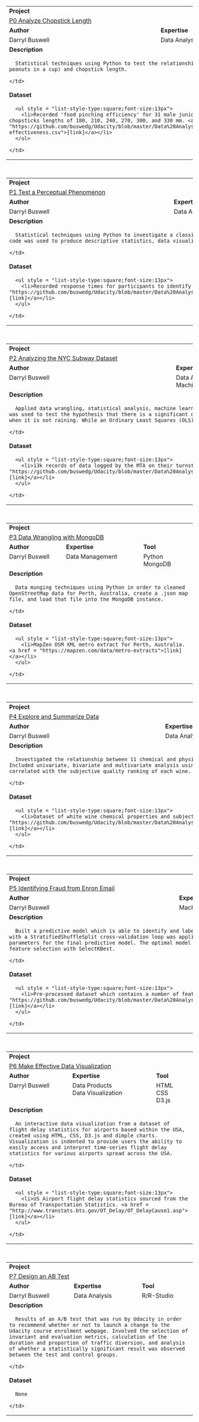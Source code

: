 <table style="width:100%">
  <tr></tr>
  <tr>
    <td colspan = "3"><b>Project</b></td>
  </tr>
  <tr>
    <td colspan = "3"><a href = "https://github.com/buswedg/Udacity/tree/master/Data%20Analyst%20Nanodegree/P0%20Analyze%20Chopstick%20Length/">P0 Analyze Chopstick Length</a></td>
  </tr>
  <tr>
    <td><b>Author</b></td>
    <td><b>Expertise</b></td>
    <td><b>Tool</b></td>
  </tr>
  <tr>
    <td style="vertical-align:top">Darryl Buswell</td>
    <td style="vertical-align:top">Data Analysis</td>
    <td style="vertical-align:top">Python</td>
  </tr>
  <tr>
    <td colspan = "3"><b>Description</b></td>
  </tr>
  <tr>
    <td colspan = "3">

      Statistical techniques using Python to test the relationship between ‘food pinching performance’ (i.e. the ability to place peanuts in a cup) and chopstick length.

    </td>
  </tr>
  <tr>
    <td colspan = "3"><b>Dataset</b></td>
  </tr>
  <tr>
    <td colspan = "3">

      <ul style = "list-style-type:square;font-size:13px">
        <li>Recorded 'food pinching efficiency' for 31 male junior college students and 21 primary school pupils who used chopsticks lengths of 180, 210, 240, 270, 300, and 330 mm. <a href = "https://github.com/buswedg/Udacity/blob/master/Data%20Analyst%20Nanodegree/P0%20Analyze%20Chopstick%20Length/data/chopstick-effectiveness.csv">[link]</a></li>
      </ul>

    </td>
  </tr>
</table>

<br>

<table style="width:100%">
  <tr></tr>
  <tr>
    <td colspan = "3"><b>Project</b></td>
  </tr>
  <tr>
    <td colspan = "3"><a href = "https://github.com/buswedg/Udacity/tree/master/Data%20Analyst%20Nanodegree/P1%20Test%20a%20Perceptual%20Phenomenon/">P1 Test a Perceptual Phenomenon</a></td>
  </tr>
  <tr>
    <td><b>Author</b></td>
    <td><b>Expertise</b></td>
    <td><b>Tool</b></td>
  </tr>
  <tr>
    <td style="vertical-align:top">Darryl Buswell</td>
    <td style="vertical-align:top">Data Analysis</td>
    <td style="vertical-align:top">Python</td>
  </tr>
  <tr>
    <td colspan = "3"><b>Description</b></td>
  </tr>
  <tr>
    <td colspan = "3">

      Statistical techniques using Python to investigate a classic phenomenon from experimental psychology known as the Stroop Effect. Python code was used to produce descriptive statistics, data visualizations and run a paired samples t-test.

    </td>
  </tr>
  <tr>
    <td colspan = "3"><b>Dataset</b></td>
  </tr>
  <tr>
    <td colspan = "3">

      <ul style = "list-style-type:square;font-size:13px">
        <li>Recorded response times for participants to identify words which are congruent or incongruent. <a href = "https://github.com/buswedg/Udacity/blob/master/Data%20Analyst%20Nanodegree/P1%20Test%20a%20Perceptual%20Phenomenon/data/stroopdata.csv">[link]</a></li>
      </ul>

    </td>
  </tr>
</table>

<br>

<table style="width:100%">
  <tr></tr>
  <tr>
    <td colspan = "3"><b>Project</b></td>
  </tr>
  <tr>
    <td colspan = "3"><a href = "https://github.com/buswedg/Udacity/tree/master/Data%20Analyst%20Nanodegree/P2%20Analyzing%20the%20NYC%20Subway%20Dataset/">P2 Analyzing the NYC Subway Dataset</a></td>
  </tr>
  <tr>
    <td><b>Author</b></td>
    <td><b>Expertise</b></td>
    <td><b>Tool</b></td>
  </tr>
  <tr>
    <td style="vertical-align:top">Darryl Buswell</td>
    <td style="vertical-align:top">Data Analysis<br>Machine Learning</td>
    <td style="vertical-align:top">Python</td>
  </tr>
  <tr>
    <td colspan = "3"><b>Description</b></td>
  </tr>
  <tr>
    <td colspan = "3">

      Applied data wrangling, statistical analysis, machine learning, and visualization techniques to a New York City Subway dataset. A Mann-Whitney U-test was used to test the hypothesis that there is a significant difference between the number of people who ride the NYC subway when it is raining versus when it is not raining. While an Ordinary Least Squares (OLS) model was fitted to predict the hourly number of Subway entries.

    </td>
  </tr>
  <tr>
    <td colspan = "3"><b>Dataset</b></td>
  </tr>
  <tr>
    <td colspan = "3">

      <ul style = "list-style-type:square;font-size:13px">
        <li>13k records of data logged by the MTA on their turnstiles in the New York subway system during the month of May 2011. <a href = "https://github.com/buswedg/Udacity/blob/master/Data%20Analyst%20Nanodegree/P2%20Analyzing%20the%20NYC%20Subway%20Dataset/data/turnstile_weather_v2.csv">[link]</a></li>
      </ul>

    </td>
  </tr>
</table>

<br>

<table style="width:100%">
  <tr></tr>
  <tr>
    <td colspan = "3"><b>Project</b></td>
  </tr>
  <tr>
    <td colspan = "3"><a href = "https://github.com/buswedg/Udacity/tree/master/Data%20Analyst%20Nanodegree/P3%20Data%20Wrangling%20with%20MongoDB/">P3 Data Wrangling with MongoDB</a></td>
  </tr>
  <tr>
    <td><b>Author</b></td>
    <td><b>Expertise</b></td>
    <td><b>Tool</b></td>
  </tr>
  <tr>
    <td style="vertical-align:top">Darryl Buswell</td>
    <td style="vertical-align:top">Data Management</td>
    <td style="vertical-align:top">Python<br>MongoDB</td>
  </tr>
  <tr>
    <td colspan = "3"><b>Description</b></td>
  </tr>
  <tr>
    <td colspan = "3">

      Data munging techniques using Python in order to cleaned OpenStreetMap data for Perth, Australia, create a .json map file, and load that file into the MongoDB instance.

    </td>
  </tr>
  <tr>
    <td colspan = "3"><b>Dataset</b></td>
  </tr>
  <tr>
    <td colspan = "3">

      <ul style = "list-style-type:square;font-size:13px">
        <li>MapZen OSM XML metro extract for Perth, Australia. <a href = "https://mapzen.com/data/metro-extracts">[link]</a></li>
      </ul>

    </td>
  </tr>
</table>

<br>

<table style="width:100%">
  <tr></tr>
  <tr>
    <td colspan = "3"><b>Project</b></td>
  </tr>
  <tr>
    <td colspan = "3"><a href = "https://github.com/buswedg/Udacity/tree/master/Data%20Analyst%20Nanodegree/P4%20Explore%20and%20Summarize%20Data/">P4 Explore and Summarize Data</a></td>
  </tr>
  <tr>
    <td><b>Author</b></td>
    <td><b>Expertise</b></td>
    <td><b>Tool</b></td>
  </tr>
  <tr>
    <td style="vertical-align:top">Darryl Buswell</td>
    <td style="vertical-align:top">Data Analysis</td>
    <td style="vertical-align:top">R/R-Studio</td>
  </tr>
  <tr>
    <td colspan = "3"><b>Description</b></td>
  </tr>
  <tr>
    <td colspan = "3">

      Investigated the relationship between 11 chemical and physical properties of a sample of white wines using exploratory data analysis in R. Included univariate, bivariate and multivariate analysis using the ggplot function, with a focus on identifying properties which are correlated with the subjective quality ranking of each wine.

    </td>
  </tr>
  <tr>
    <td colspan = "3"><b>Dataset</b></td>
  </tr>
  <tr>
    <td colspan = "3">

      <ul style = "list-style-type:square;font-size:13px">
        <li>Dataset of white wine chemical properties and subjective taste quality rankings. <a href = "https://github.com/buswedg/Udacity/blob/master/Data%20Analyst%20Nanodegree/P4%20Explore%20and%20Summarize%20Data/data/wineQualityWhites.csv">[link]</a></li>
      </ul>

    </td>
  </tr>
</table>

<br>

<table style="width:100%">
  <tr></tr>
  <tr>
    <td colspan = "3"><b>Project</b></td>
  </tr>
  <tr>
    <td colspan = "3"><a href = "https://github.com/buswedg/Udacity/tree/master/Data%20Analyst%20Nanodegree/P5%20Identifying%20Fraud%20from%20Enron%20Email/"> P5 Identifying Fraud from Enron Email</a></td>
  </tr>
  <tr>
    <td><b>Author</b></td>
    <td><b>Expertise</b></td>
    <td><b>Tool</b></td>
  </tr>
  <tr>
    <td style="vertical-align:top">Darryl Buswell</td>
    <td style="vertical-align:top">Machine Learning</td>
    <td style="vertical-align:top">Python</td>
  </tr>
  <tr>
    <td colspan = "3"><b>Description</b></td>
  </tr>
  <tr>
    <td colspan = "3">

      Built a predictive model which is able to identify and label Persons of Interest (POI) i.e. Enron employees who committed fraud. A GridSearchCV Pipeline with a StratifiedShuffleSplit cross-validation loop was applied using Python and scikit-learn tools to select the optimal estimation algorithm and parameters for the final predictive model. The optimal model included a LogisticRegression estimator with feature scaling using MinMaxScaling and 'k' best feature selection with SelectKBest.

    </td>
  </tr>
  <tr>
    <td colspan = "3"><b>Dataset</b></td>
  </tr>
  <tr>
    <td colspan = "3">

      <ul style = "list-style-type:square;font-size:13px">
        <li>Pre-processed dataset which contains a number of features for Enron employees, including salary and historic email activity. <a href = "https://github.com/buswedg/Udacity/blob/master/Data%20Analyst%20Nanodegree/P5%20Identifying%20Fraud%20from%20Enron%20Email/data/final_project_dataset.pkl">[link]</a></li>
      </ul>

    </td>
  </tr>
</table>

<br>

<table style="width:100%">
  <tr></tr>
  <tr>
    <td colspan = "3"><b>Project</b></td>
  </tr>
  <tr>
    <td colspan = "3"><a href = "https://github.com/buswedg/Udacity/tree/master/Data%20Analyst%20Nanodegree/P6%20Make%20Effective%20Data%20Visualization/">P6 Make Effective Data Visualization</a></td>
  </tr>
  <tr>
    <td><b>Author</b></td>
    <td><b>Expertise</b></td>
    <td><b>Tool</b></td>
  </tr>
  <tr>
    <td style="vertical-align:top">Darryl Buswell</td>
    <td style="vertical-align:top">Data Products<br>Data Visualization</td>
    <td style="vertical-align:top">HTML<br>CSS<br>D3.js</td>
  </tr>
  <tr>
    <td colspan = "3"><b>Description</b></td>
  </tr>
  <tr>
    <td colspan = "3">

      An interactive data visualization from a dataset of flight delay statistics for airports based within the USA, created using HTML, CSS, D3.js and dimple charts. Visualization is indented to provide users the ability to easily access and interpret time-series flight delay statistics for various airports spread across the USA. 

    </td>
  </tr>
  <tr>
    <td colspan = "3"><b>Dataset</b></td>
  </tr>
  <tr>
    <td colspan = "3">

      <ul style = "list-style-type:square;font-size:13px">
        <li>US Airport flight delay statistics sourced from the Bureau of Transportation Statistics. <a href = "http://www.transtats.bts.gov/OT_Delay/OT_DelayCause1.asp">[link]</a></li>
      </ul>

    </td>
  </tr>
</table>

<br>

<table style="width:100%">
  <tr></tr>
  <tr>
    <td colspan = "3"><b>Project</b></td>
  </tr>
  <tr>
    <td colspan = "3"><a href = "https://github.com/buswedg/Udacity/tree/master/Data%20Analyst%20Nanodegree/P7%20Design%20an%20AB%20Test/">P7 Design an AB Test</a></td>
  </tr>
  <tr>
    <td><b>Author</b></td>
    <td><b>Expertise</b></td>
    <td><b>Tool</b></td>
  </tr>
  <tr>
    <td style="vertical-align:top">Darryl Buswell</td>
    <td style="vertical-align:top">Data Analysis</td>
    <td style="vertical-align:top">R/R-Studio</td>
  </tr>
  <tr>
    <td colspan = "3"><b>Description</b></td>
  </tr>
  <tr>
    <td colspan = "3">

      Results of an A/B test that was run by Udacity in order to recommend whether or not to launch a change to the Udacity course enrolment webpage. Involved the selection of invariant and evaluation metrics, calculation of the duration and proportion of traffic diversion, and analysis of whether a statistically significant result was observed between the test and control groups.

    </td>
  </tr>
  <tr>
    <td colspan = "3"><b>Dataset</b></td>
  </tr>
  <tr>
    <td colspan = "3">

      None

    </td>
  </tr>
</table>